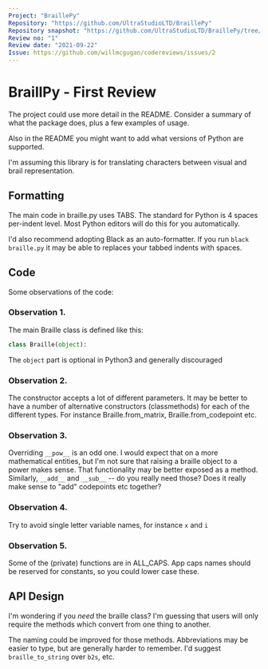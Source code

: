 ```yaml
---
Project: "BraillePy"
Repository: "https://github.com/UltraStudioLTD/BraillePy"
Repository snapshot: "https://github.com/UltraStudioLTD/BraillePy/tree/b5a5fd900922511803bf13d421b2ac7636915cfe"
Review no: "1"
Review date: "2021-09-22"
Issue: https://github.com/willmcgugan/codereviews/issues/2
---
```


# BraillPy - First Review

The project could use more detail in the README. Consider a summary of what the package does, plus a few examples of usage.

Also in the README you might want to add what versions of Python are supported.

I'm assuming this library is for translating characters between visual and brail representation.

## Formatting

The main code in braille.py uses TABS. The standard for Python is 4 spaces per-indent level. Most Python editors will do this for you automatically.

I'd also recommend adopting Black as an auto-formatter. If you run `black braille.py` it may be able to replaces your tabbed indents with spaces.

## Code

Some observations of the code:

### Observation 1.

The main Braille class is defined like this:

```python
class Braille(object):
```

The `object` part is optional in Python3 and generally discouraged

### Observation 2.

The constructor accepts a lot of different parameters. It may be better to have a number of alternative constructors (classmethods) for each of the different types. For instance Braille.from_matrix, Braille.from_codepoint etc.

### Observation 3.

Overriding `__pow__` is an odd one. I would expect that on a more mathematical entities, but I'm not sure that raising a braille object to a power makes sense. That functionality may be better exposed as a method. Similarly, `__add__` and `__sub__` -- do you really need those? Does it really make sense to "add" codepoints etc together?

### Observation 4.

Try to avoid single letter variable names, for instance `x` and `i`

### Observation 5.

Some of the (private) functions are in ALL_CAPS. App caps names should be reserved for constants, so you could lower case these.

## API Design

I'm wondering if you _need_ the braille class? I'm guessing that users will only require the methods which convert from one thing to another.

The naming could be improved for those methods. Abbreviations may be easier to type, but are generally harder to remember. I'd suggest `braille_to_string` over `b2s`, etc.

